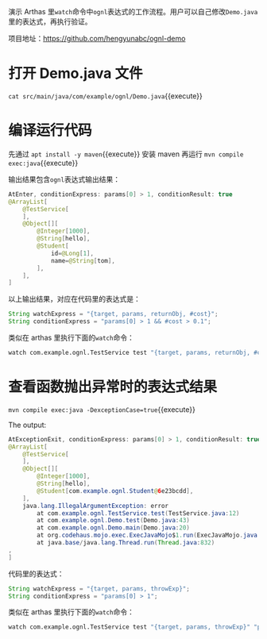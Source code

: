 演示 Arthas 里`watch`命令中`ognl`表达式的工作流程。用户可以自己修改`Demo.java`里的表达式，再执行验证。

项目地址：https://github.com/hengyunabc/ognl-demo

# 打开 Demo.java 文件

`cat src/main/java/com/example/ognl/Demo.java`{{execute}}

# 编译运行代码

先通过 `apt install -y maven`{{execute}} 安装 maven 再运行 `mvn compile exec:java`{{execute}}

输出结果包含`ognl`表达式输出结果：

```java
AtEnter, conditionExpress: params[0] > 1, conditionResult: true
@ArrayList[
    @TestService[
    ],
    @Object[][
        @Integer[1000],
        @String[hello],
        @Student[
            id=@Long[1],
            name=@String[tom],
        ],
    ],
]
```

以上输出结果，对应在代码里的表达式是：

```java
String watchExpress = "{target, params, returnObj, #cost}";
String conditionExpress = "params[0] > 1 && #cost > 0.1";
```

类似在 arthas 里执行下面的`watch`命令：

```bash
watch com.example.ognl.TestService test "{target, params, returnObj, #cost}" "params[0] > 1 && #cost > 0.1" -x 3
```

# 查看函数抛出异常时的表达式结果

`mvn compile exec:java -DexceptionCase=true`{{execute}}

The output:

```java
AtExceptionExit, conditionExpress: params[0] > 1, conditionResult: true
@ArrayList[
    @TestService[
    ],
    @Object[][
        @Integer[1000],
        @String[hello],
        @Student[com.example.ognl.Student@6e23bcdd],
    ],
    java.lang.IllegalArgumentException: error
        at com.example.ognl.TestService.test(TestService.java:12)
        at com.example.ognl.Demo.test(Demo.java:43)
        at com.example.ognl.Demo.main(Demo.java:20)
        at org.codehaus.mojo.exec.ExecJavaMojo$1.run(ExecJavaMojo.java:254)
        at java.base/java.lang.Thread.run(Thread.java:832)
,
]
```

代码里的表达式：

```java
String watchExpress = "{target, params, throwExp}";
String conditionExpress = "params[0] > 1";
```

类似在 arthas 里执行下面的`watch`命令：

```bash
watch com.example.ognl.TestService test "{target, params, throwExp}" "params[0] > 1" -e -x 2
```
